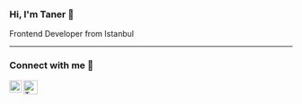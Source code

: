 ### Hi, I'm Taner 👋

Frontend Developer from Istanbul  

<hr />

### Connect with me 💬


<a target="_blank" href="https://linkedin.com/tanerakhan/">
  <img align="left" alt="Taner Akhan | LinkedIn" width="22px" src="https://cdn.jsdelivr.net/npm/simple-icons@v3/icons/linkedin.svg" />
</a>
<a href="https://stackoverflow.com/users/10539587/taner-akhan" target="_blank"><img align="left" alt="Taner Akhan | Stackoverflow" width="25px" style="max-width:100%" src="https://upload.wikimedia.org/wikipedia/commons/e/ef/Stack_Overflow_icon.svg" /></a>
